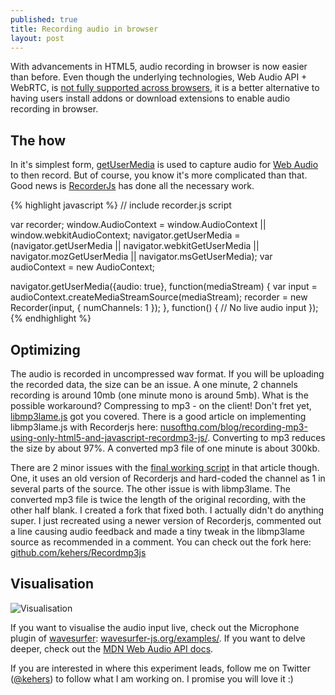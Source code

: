 ```yaml
---
published: true
title: Recording audio in browser
layout: post
---
```

With advancements in HTML5, audio recording in browser is now easier than before. Even though the underlying technologies, Web Audio API + WebRTC, is [not fully supported across browsers](http://caniuse.com/#search=webrtc), it is a better alternative to having users install addons or download extensions to enable audio recording in browser.

## The how

In it's simplest form, [getUserMedia](https://developer.mozilla.org/en-US/docs/Web/API/Navigator/getUserMedia) is used to capture audio for [Web Audio](https://developer.mozilla.org/en-US/docs/Web/API/Web_Audio_API) to then record. But of course, you know it's more complicated than that. Good news is [RecorderJs](https://github.com/mattdiamond/Recorderjs) has done all the necessary work.

{% highlight javascript %}
// include recorder.js script

var recorder;
window.AudioContext = window.AudioContext
                  || window.webkitAudioContext;
navigator.getUserMedia = (navigator.getUserMedia ||
               navigator.webkitGetUserMedia ||
               navigator.mozGetUserMedia ||
               navigator.msGetUserMedia);
var audioContext = new AudioContext;

navigator.getUserMedia({audio: true}, function(mediaStream) {
  var input = audioContext.createMediaStreamSource(mediaStream);
  recorder = new Recorder(input, {
    numChannels: 1
  });
}, function() {
  // No live audio input
});
{% endhighlight %}

## Optimizing

The audio is recorded in uncompressed wav format. If you will be uploading the recorded data, the size can be an issue. A one minute, 2 channels recording is around 10mb (one minute mono is around 5mb). What is the possible workaround? Compressing to mp3 - on the client! Don't fret yet, [libmp3lame.js](https://github.com/akrennmair/libmp3lame-js) got you covered. There is a good article on implementing libmp3lame.js with Recorderjs here: [nusofthq.com/blog/recording-mp3-using-only-html5-and-javascript-recordmp3-js/](https://nusofthq.com/blog/recording-mp3-using-only-html5-and-javascript-recordmp3-js/). Converting to mp3 reduces the size by about 97%. A converted mp3 file of one minute is about 300kb.

There are 2 minor issues with the [final working script](https://github.com/nusofthq/Recordmp3js) in that article though. One, it uses an old version of Recorderjs and hard-coded the channel as 1 in several parts of the source. The other issue is with libmp3lame. The converted mp3 file is twice the length of the original recording, with the other half blank. I created a fork that fixed both. I actually didn't do anything super. I just recreated using a newer version of Recorderjs, commented out a line causing audio feedback and made a tiny tweak in the libmp3lame source as recommended in a comment. You can check out the fork here: [github.com/kehers/Recordmp3js](https://github.com/kehers/Recordmp3js)

## Visualisation

![Visualisation](http://i.imgur.com/BA0uza4.png?1)

If you want to visualise the audio input live, check out the Microphone plugin of [wavesurfer](https://wavesurfer-js.org/): [wavesurfer-js.org/examples/](https://wavesurfer-js.org/examples/). If you want to delve deeper, check out the [MDN Web Audio API docs](https://developer.mozilla.org/en-US/docs/Web/API/Web_Audio_API).

If you are interested in where this experiment leads, follow me on Twitter ([@kehers](https://twitter.com/kehers)) to follow what I am working on. I promise you will love it :)